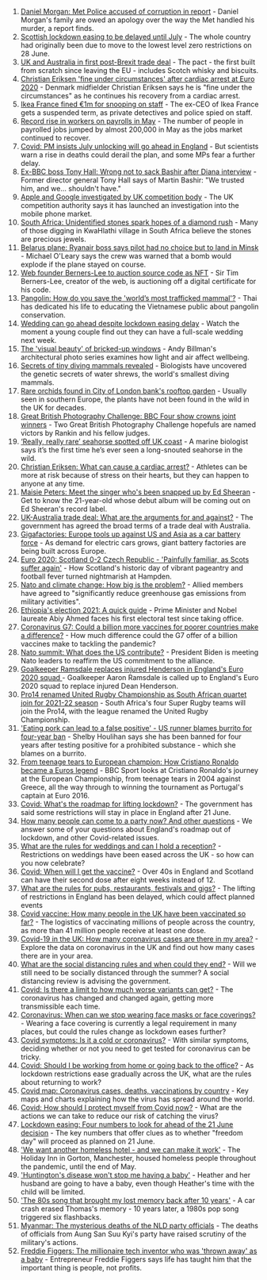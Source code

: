 1. [Daniel Morgan: Met Police accused of corruption in report](https://www.bbc.co.uk/news/uk-57484219) - Daniel Morgan's family are owed an apology over the way the Met handled his murder, a report finds.
2. [Scottish lockdown easing to be delayed until July](https://www.bbc.co.uk/news/uk-scotland-57487533) - The whole country had originally been due to move to the lowest level zero restrictions on 28 June.
3. [UK and Australia in first post-Brexit trade deal](https://www.bbc.co.uk/news/business-57478412) - The pact - the first built from scratch since leaving the EU - includes Scotch whisky and biscuits.
4. [Christian Eriksen 'fine under circumstances' after cardiac arrest at Euro 2020](https://www.bbc.co.uk/sport/football/57480130) - Denmark midfielder Christian Eriksen says he is "fine under the circumstances" as he continues his recovery from a cardiac arrest.
5. [Ikea France fined €1m for snooping on staff](https://www.bbc.co.uk/news/world-europe-57482168) - The ex-CEO of Ikea France gets a suspended term, as private detectives and police spied on staff.
6. [Record rise in workers on payrolls in May](https://www.bbc.co.uk/news/business-57480167) - The number of people in payrolled jobs jumped by almost 200,000 in May as the jobs market continued to recover.
7. [Covid: PM insists July unlocking will go ahead in England](https://www.bbc.co.uk/news/uk-57478760) - But scientists warn a rise in deaths could derail the plan, and some MPs fear a further delay.
8. [Ex-BBC boss Tony Hall: Wrong not to sack Bashir after Diana interview](https://www.bbc.co.uk/news/entertainment-arts-57481098) - Former director general Tony Hall says of Martin Bashir: "We trusted him, and we... shouldn't have."
9. [Apple and Google investigated by UK competition body](https://www.bbc.co.uk/news/technology-57484720) - The UK competition authority says it has launched an investigation into the mobile phone market.
10. [South Africa: Unidentified stones spark hopes of a diamond rush](https://www.bbc.co.uk/news/world-africa-57483877) - Many of those digging in KwaHlathi village in South Africa believe the stones are precious jewels.
11. [Belarus plane: Ryanair boss says pilot had no choice but to land in Minsk](https://www.bbc.co.uk/news/world-europe-57480835) - Michael O'Leary says the crew was warned that a bomb would explode if the plane stayed on course.
12. [Web founder Berners-Lee to auction source code as NFT](https://www.bbc.co.uk/news/technology-57474504) - Sir Tim Berners-Lee, creator of the web, is auctioning off a digital certificate for his code.
13. [Pangolin: How do you save the 'world’s most trafficked mammal'?](https://www.bbc.co.uk/news/science-environment-57477560) - Thai has dedicated his life to educating the Vietnamese public about pangolin conservation.
14. [Wedding can go ahead despite lockdown easing delay](https://www.bbc.co.uk/news/uk-57478526) - Watch the moment a young couple find out they can have a full-scale wedding next week.
15. [The 'visual beauty' of bricked-up windows](https://www.bbc.co.uk/news/in-pictures-57349499) - Andy Billman's architectural photo series examines how light and air affect wellbeing.
16. [Secrets of tiny diving mammals revealed](https://www.bbc.co.uk/news/science-environment-57470976) - Biologists have uncovered the genetic secrets of water shrews, the world's smallest diving mammals.
17. [Rare orchids found in City of London bank's rooftop garden](https://www.bbc.co.uk/news/uk-england-london-57439921) - Usually seen in southern Europe, the plants have not been found in the wild in the UK for decades.
18. [Great British Photography Challenge: BBC Four show crowns joint winners](https://www.bbc.co.uk/news/entertainment-arts-57473736) - Two Great British Photography Challenge hopefuls are named victors by Rankin and his fellow judges.
19. [‘Really, really rare’ seahorse spotted off UK coast](https://www.bbc.co.uk/news/science-environment-57448237) - A marine biologist says it’s the first time he’s ever seen a long-snouted seahorse in the wild.
20. [Christian Eriksen: What can cause a cardiac arrest?](https://www.bbc.co.uk/news/health-57469627) - Athletes can be more at risk because of stress on their hearts, but they can happen to anyone at any time.
21. [Maisie Peters: Meet the singer who's been snapped up by Ed Sheeran](https://www.bbc.co.uk/news/entertainment-arts-57468169) - Get to know the 21-year-old whose debut album will be coming out on Ed Sheeran's record label.
22. [UK-Australia trade deal: What are the arguments for and against?](https://www.bbc.co.uk/news/57173498) - The government has agreed the broad terms of a trade deal with Australia.
23. [Gigafactories: Europe tools up against US and Asia as a car battery force](https://www.bbc.co.uk/news/business-57382472) - As demand for electric cars grows, giant battery factories are being built across Europe.
24. [Euro 2020: Scotland 0-2 Czech Republic - 'Painfully familiar, as Scots suffer again'](https://www.bbc.co.uk/sport/football/57471795) - How Scotland's historic day of vibrant pageantry and football fever turned nightmarish at Hampden.
25. [Nato and climate change: How big is the problem?](https://www.bbc.co.uk/news/world-57476349) - Allied members have agreed to "significantly reduce greenhouse gas emissions from military activities".
26. [Ethiopia's election 2021: A quick guide](https://www.bbc.co.uk/news/world-africa-57102189) - Prime Minister and Nobel laureate Abiy Ahmed faces his first electoral test since taking office.
27. [Coronavirus G7: Could a billion more vaccines for poorer countries make a difference?](https://www.bbc.co.uk/news/57427877) - How much difference could the G7 offer of a billion vaccines make to tackling the pandemic?
28. [Nato summit: What does the US contribute?](https://www.bbc.co.uk/news/world-44717074) - President Biden is meeting Nato leaders to reaffirm the US commitment to the alliance.
29. [Goalkeeper Ramsdale replaces injured Henderson in England's Euro 2020 squad ](https://www.bbc.co.uk/sport/football/57480270) - Goalkeeper Aaron Ramsdale is called up to England's Euro 2020 squad to replace injured Dean Henderson.
30. [Pro14 renamed United Rugby Championship as South African quartet join for 2021-22 season](https://www.bbc.co.uk/sport/rugby-union/57475511) - South Africa's four Super Rugby teams will join the Pro14, with the league renamed the United Rugby Championship.
31. ['Eating pork can lead to a false positive' - US runner blames burrito for four-year ban](https://www.bbc.co.uk/sport/athletics/57480597) - Shelby Houlihan says she has been banned for four years after testing positive for a prohibited substance - which she blames on a burrito.
32. [From teenage tears to European champion: How Cristiano Ronaldo became a Euros legend](https://www.bbc.co.uk/sport/av/football/57449011) - BBC Sport looks at Cristiano Ronaldo's journey at the European Championship, from teenage tears in 2004 against Greece, all the way through to winning the tournament as Portugal's captain at Euro 2016.
33. [Covid: What's the roadmap for lifting lockdown?](https://www.bbc.co.uk/news/explainers-52530518) - The government has said some restrictions will stay in place in England after 21 June.
34. [How many people can come to a party now? And other questions](https://www.bbc.co.uk/news/world-asia-china-51176409) - We answer some of your questions about England's roadmap out of lockdown, and other Covid-related issues.
35. [What are the rules for weddings and can I hold a reception?](https://www.bbc.co.uk/news/explainers-52811509) - Restrictions on weddings have been eased across the UK - so how can you now celebrate?
36. [Covid: When will I get the vaccine?](https://www.bbc.co.uk/news/health-55045639) - Over 40s in England and Scotland can have their second dose after eight weeks instead of 12.
37. [What are the rules for pubs, restaurants, festivals and gigs?](https://www.bbc.co.uk/news/business-52977388) - The lifting of restrictions in England has been delayed, which could affect planned events
38. [Covid vaccine: How many people in the UK have been vaccinated so far?](https://www.bbc.co.uk/news/health-55274833) - The logistics of vaccinating millions of people across the country, as more than 41 million people receive at least one dose.
39. [Covid-19 in the UK: How many coronavirus cases are there in my area?](https://www.bbc.co.uk/news/uk-51768274) - Explore the data on coronavirus in the UK and find out how many cases there are in your area.
40. [What are the social distancing rules and when could they end?](https://www.bbc.co.uk/news/uk-51506729) - Will we still need to be socially distanced through the summer? A social distancing review is advising the government.
41. [Covid: Is there a limit to how much worse variants can get?](https://www.bbc.co.uk/news/health-57431420) - The coronavirus has changed and changed again, getting more transmissible each time.
42. [Coronavirus: When can we stop wearing face masks or face coverings?](https://www.bbc.co.uk/news/health-51205344) - Wearing a face covering is currently a legal requirement in many places, but could the rules change as lockdown eases further?
43. [Covid symptoms: Is it a cold or coronavirus?](https://www.bbc.co.uk/news/health-54145299) - With similar symptoms, deciding whether or not you need to get tested for coronavirus can be tricky.
44. [Covid: Should I be working from home or going back to the office?](https://www.bbc.co.uk/news/business-52567567) - As lockdown restrictions ease gradually across the UK, what are the rules about returning to work?
45. [Covid map: Coronavirus cases, deaths, vaccinations by country](https://www.bbc.co.uk/news/world-51235105) - Key maps and charts explaining how the virus has spread around the world.
46. [Covid: How should I protect myself from Covid now?](https://www.bbc.co.uk/news/health-57087517) - What are the actions we can take to reduce our risk of catching the virus?
47. [Lockdown easing: Four numbers to look for ahead of the 21 June decision](https://www.bbc.co.uk/news/57403888) - The key numbers that offer clues as to whether "freedom day" will proceed as planned on 21 June.
48. ['We want another homeless hotel - and we can make it work'](https://www.bbc.co.uk/news/stories-57448625) - The Holiday Inn in Gorton, Manchester, housed homeless people throughout the pandemic, until the end of May.
49. ['Huntington's disease won't stop me having a baby'](https://www.bbc.co.uk/news/stories-57430859) - Heather and her husband are going to have a baby, even though Heather's time with the child will be limited.
50. ['The 80s song that brought my lost memory back after 10 years'](https://www.bbc.co.uk/news/disability-50478524) - A car crash erased Thomas's memory - 10 years later, a 1980s pop song triggered six flashbacks.
51. [Myanmar: The mysterious deaths of the NLD party officials](https://www.bbc.co.uk/news/world-asia-57380237) - The deaths of officials from Aung San Suu Kyi's party have raised scrutiny of the military's actions.
52. [Freddie Figgers: The millionaire tech inventor who was 'thrown away' as a baby](https://www.bbc.co.uk/news/stories-57081087) - Entrepreneur Freddie Figgers says life has taught him that the important thing is people, not profits.
